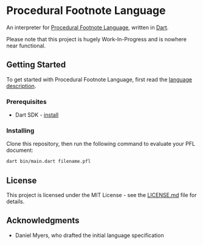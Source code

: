 # Procedural Footnote Language

An interpreter for [Procedural Footnote Language](http://dmmyers.com/pflspec.html), written in [Dart](https://www.dartlang.org/).

Please note that this project is hugely Work-In-Progress and is nowhere near functional.

## Getting Started

To get started with Procedural Footnote Language, first read the [language description](http://dmmyers.com/pflspec.html).

### Prerequisites

* Dart SDK - [install](https://www.dartlang.org/tools/sdk#install)

### Installing

Clone this repository, then run the following command to evaluate your PFL document:

```bash
dart bin/main.dart filename.pfl
```

## License

This project is licensed under the MIT License - see the [LICENSE.md](LICENSE.md) file for details.

## Acknowledgments

* Daniel Myers, who drafted the initial language specification

